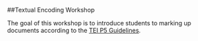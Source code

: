 ##Textual Encoding Workshop

The goal of this workshop is to introduce students to marking up documents according to the [TEI P5 Guidelines](http://www.tei-c.org/Guidelines/P5/).